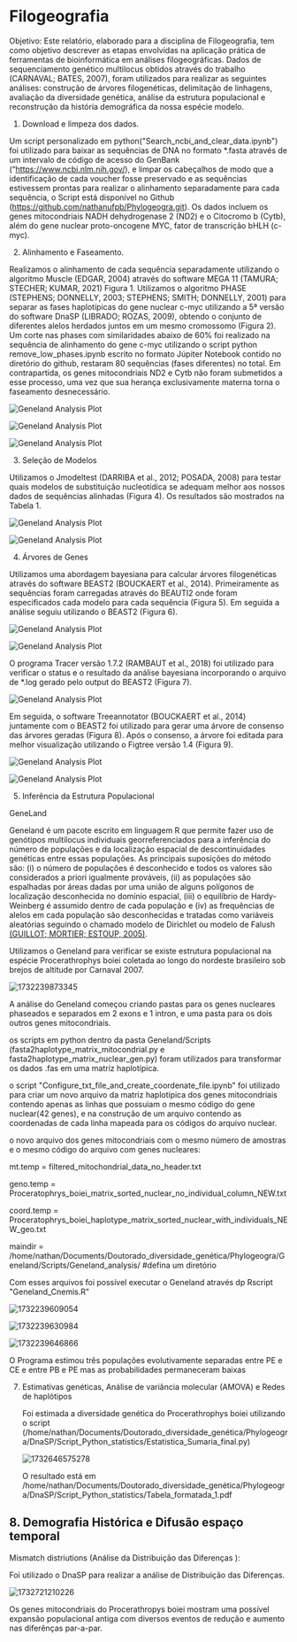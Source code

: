 # Filogeografia

Objetivo:
Este relatório, elaborado para a disciplina de Filogeografia, tem como objetivo descrever as etapas envolvidas na aplicação prática de ferramentas de bioinformática em análises filogeográficas. Dados de sequenciamento genético multilocus obtidos através do trabalho (CARNAVAL; BATES, 2007), foram utilizados para realizar as seguintes análises: construção de árvores filogenéticas, delimitação de linhagens, avaliação da diversidade genética, análise da estrutura populacional e reconstrução da história demográfica da nossa espécie modelo.

1. Download e limpeza dos dados.

Um script personalizado em python("Search_ncbi_and_clear_data.ipynb") foi utilizado para baixar as sequências de DNA no formato *.fasta através de um intervalo de código de acesso do GenBank (“https://www.ncbi.nlm.nih.gov/), e limpar os cabeçalhos de modo que a identificação de cada voucher fosse preservado e as sequências estivessem prontas para realizar o alinhamento separadamente para cada sequência, o Script está disponível no Github (https://github.com/nathanufpb/Phylogeogra.git). Os dados incluem os genes mitocondriais NADH dehydrogenase 2 (ND2) e o Citocromo b (Cytb), além do gene nuclear proto-oncogene MYC, fator de transcrição bHLH (c-myc).

2. Alinhamento e Faseamento.

Realizamos o alinhamento de cada sequência separadamente utilizando o algoritmo Muscle (EDGAR, 2004) através do software MEGA 11 (TAMURA; STECHER; KUMAR, 2021) Figura 1. Utilizamos o algoritmo PHASE (STEPHENS; DONNELLY, 2003; STEPHENS; SMITH; DONNELLY, 2001) para separar as fases haplotípicas do gene nuclear c-myc  utilizando a 5ª versão do software DnaSP (LIBRADO; ROZAS, 2009), obtendo o conjunto de diferentes alelos herdados juntos em um mesmo cromossomo (Figura 2). Um corte nas phases com similaridades abaixo de 60% foi realizado na sequência de alinhamento do gene c-myc utilizando o script python remove_low_phases.ipynb escrito no formato Júpiter Notebook contido no diretório do github, restaram 80 sequências (fases diferentes) no total.
Em contrapartida, os genes mitocondriais ND2 e Cytb não foram submetidos a esse processo, uma vez que sua herança exclusivamente materna torna o faseamento desnecessário.

![Geneland Analysis Plot](https://github.com/nathanufpb/Phylogeogra/blob/main/images/Alignament_mega11.png)

![Geneland Analysis Plot](https://github.com/nathanufpb/Phylogeogra/blob/main/images/Phase_nuc.png)

![Geneland Analysis Plot](https://github.com/nathanufpb/Phylogeogra/blob/main/images/Phase_nuc.png)

3. Seleção de Modelos

Utilizamos o Jmodeltest (DARRIBA et al., 2012; POSADA, 2008) para testar quais modelos de substituição nucleotídica se adequam melhor aos nossos dados de sequências alinhadas (Figura 4). Os resultados são mostrados na Tabela 1.

![Geneland Analysis Plot](https://github.com/nathanufpb/Phylogeogra/blob/main/images/table_models.png)

![Geneland Analysis Plot](https://github.com/nathanufpb/Phylogeogra/blob/main/images/Jmodeltest_analysis.jpg)

4. Árvores de Genes

Utilizamos uma abordagem bayesiana para calcular árvores filogenéticas através do software  BEAST2 (BOUCKAERT et al., 2014). Primeiramente as sequências foram carregadas através do BEAUTI2 onde foram especificados cada modelo para cada sequência (Figura 5). Em seguida a análise seguiu utilizando o BEAST2 (Figura 6).

![Geneland Analysis Plot](https://github.com/nathanufpb/Phylogeogra/blob/main/images/BEAST_analysis.jpg)

![Geneland Analysis Plot](https://github.com/nathanufpb/Phylogeogra/blob/main/images/BEAUTI_insert_on_BEAST.png)

O programa Tracer versão 1.7.2 (RAMBAUT et al., 2018) foi utilizado para verificar o status e o resultado da análise bayesiana incorporando o arquivo de *.log gerado pelo output do BEAST2 (Figura 7).

![Geneland Analysis Plot](https://github.com/nathanufpb/Phylogeogra/blob/main/images/Tracer_result.png)

Em seguida, o software Treeannotator (BOUCKAERT et al., 2014) juntamente com o BEAST2 foi utilizado para gerar uma árvore de consenso das árvores geradas (Figura 8). Após o consenso, a árvore foi editada para melhor visualização utilizando o Figtree versão 1.4 (Figura 9).

![Geneland Analysis Plot](https://github.com/nathanufpb/Phylogeogra/blob/main/images/Treeannotator.png)

![Geneland Analysis Plot](https://github.com/nathanufpb/Phylogeogra/blob/main/images/Trees_results_beast.jpg)

5. Inferência da Estrutura Populacional

GeneLand

Geneland é um pacote escrito em linguagem R que permite fazer uso de genótipos multilocus individuais georreferenciados para a inferência do número de populações e da localização espacial de descontinuidades genéticas entre essas populações. As principais suposições do método são: (i) o número de populações é desconhecido e todos os valores são considerados a priori igualmente prováveis, (ii) as populações são espalhadas por áreas dadas por uma união de alguns polígonos de localização desconhecida no domínio espacial, (iii) o equilíbrio de Hardy-Weinberg é assumido dentro de cada população e (iv) as frequências de alelos em cada população são desconhecidas e tratadas como variáveis aleatórias seguindo o chamado modelo de Dirichlet ou modelo de Falush [(GUILLOT; MORTIER; ESTOUP, 2005)](https://www.zotero.org/google-docs/?oUPvZg).

Utilizamos o Geneland para verificar se existe estrutura populacional na espécie Procerathrophys boiei coletada ao longo do nordeste brasileiro sob brejos de altitude por Carnaval 2007.

![1732239873345](image/README/1732239873345.png)

A análise do Geneland começou criando pastas para os genes nucleares phaseados e separados em 2 exons e 1 intron, e uma pasta para os dois outros genes mitocondriais.

os scripts em python dentro da pasta Geneland/Scripts (fasta2haplotype_matrix_mitocondrial.py e fasta2haplotype_matrix_nuclear_gen.py)
foram utilizados para transformar os dados .fas em uma matriz haplotípica.

o script "Configure_txt_file_and_create_coordenate_file.ipynb" foi utilizado para criar um novo arquivo da matriz haplotípica dos genes mitocondriais contendo apenas as linhas que possuiam o mesmo código do gene nuclear(42 genes), e na construção de um arquivo contendo as coordenadas de cada linha mapeada para os códigos do arquivo nuclear.

o novo arquivo dos genes mitocondriais com o mesmo número de amostras e o mesmo código do arquivo com genes nucleares:

mt.temp = filtered_mitochondrial_data_no_header.txt

geno.temp = Proceratophrys_boiei_matrix_sorted_nuclear_no_individual_column_NEW.txt

coord.temp = Proceratophrys_boiei_haplotype_matrix_sorted_nuclear_with_individuals_NEW_geo.txt

maindir = /home/nathan/Documents/Doutorado_diversidade_genética/Phylogeogra/Geneland/Scripts/Geneland_analysis/   #defina um diretório

Com esses arquivos foi possível executar o Geneland através dp Rscript "Geneland_Cnemis.R"

![1732239609054](image/README/1732239609054.png)

![1732239630984](image/README/1732239630984.png)

![1732239646866](image/README/1732239646866.png)

O Programa estimou três populações evolutivamente separadas entre PE e CE e entre PB e PE mas as probabilidades permaneceram baixas

7. Estimativas genéticas, Análise de variância molecular (AMOVA) e Redes de haplótipos

   Foi estimada a diversidade genética do Procerathrophys boiei utilizando o script (/home/nathan/Documents/Doutorado_diversidade_genética/Phylogeogra/DnaSP/Script_Python_statistics/Estatistica_Sumaria_final.py)

   ![1732646575278](image/README/1732646575278.png)

   O resultado está em /home/nathan/Documents/Doutorado_diversidade_genética/Phylogeogra/DnaSP/Script_Python_statistics/Tabela_formatada_1.pdf

## 8. Demografia Histórica e Difusão espaço temporal

Mismatch distriutions (Análise da Distribuição das Diferenças ):

Foi utilizado o DnaSP para realizar a análise de Distribuição das Diferenças.

![1732721210226](image/README/1732721210226.png)


Os genes mitocondriais do Procerathropys boiei mostram uma possível expansão populacional antiga com diversos eventos de redução e aumento nas diferênças par-a-par.
